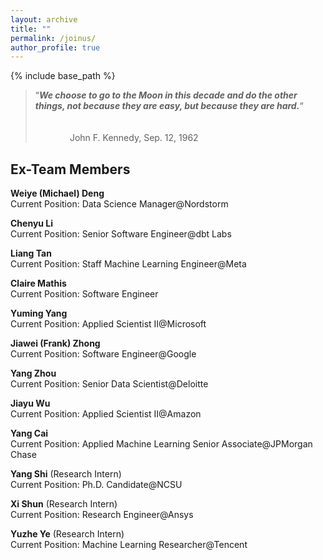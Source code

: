 ```yaml
---
layout: archive
title: ""
permalink: /joinus/
author_profile: true
---
```


{% include base_path %}

> “***We choose to go to the Moon in this decade and do the other things, not because they are easy, but because they are hard.***“
> &nbsp;   &nbsp;   &nbsp;   &nbsp;   &nbsp;  &nbsp;   &nbsp;   &nbsp;   &nbsp;   &nbsp;    &nbsp;   &nbsp;   &nbsp;   &nbsp;   &nbsp;  &nbsp;   &nbsp;   &nbsp;   &nbsp;   &nbsp;  &nbsp;   &nbsp;   &nbsp;   &nbsp;   &nbsp;  &nbsp;   &nbsp;   &nbsp;   &nbsp;   &nbsp;  &nbsp;   &nbsp;   &nbsp;   &nbsp;   &nbsp;  &nbsp;   &nbsp;   &nbsp;   &nbsp;   &nbsp; &nbsp;   &nbsp;   &nbsp;   &nbsp;   &nbsp;  &nbsp;   &nbsp;   &nbsp;   &nbsp;   &nbsp; &nbsp;   &nbsp;   &nbsp;   &nbsp;   &nbsp;  &nbsp;   &nbsp;   &nbsp;   &nbsp;   &nbsp; &nbsp;   &nbsp;   &nbsp;   &nbsp;   &nbsp;  &nbsp;   &nbsp;   &nbsp;   &nbsp;   &nbsp; &nbsp;   &nbsp;   &nbsp;   &nbsp;   &nbsp;  &nbsp;   &nbsp;   &nbsp;   &nbsp;   &nbsp; &nbsp;   &nbsp;   &nbsp;   &nbsp;   &nbsp;  &nbsp;   &nbsp;   &nbsp;   &nbsp;   &nbsp; &nbsp;   &nbsp;   &nbsp;  &nbsp; &nbsp;   &nbsp;   &nbsp;   &nbsp;   &nbsp;  &nbsp;   &nbsp;   &nbsp;   &nbsp;   &nbsp; &nbsp;   &nbsp;   &nbsp;   &nbsp;   &nbsp;  &nbsp;   &nbsp;   &nbsp; &nbsp;   &nbsp;   &nbsp;   &nbsp;   &nbsp;  &nbsp;   &nbsp;   &nbsp;   &nbsp;   &nbsp; &nbsp;   &nbsp;   &nbsp;   &nbsp;   &nbsp;  &nbsp;   &nbsp;   John F. Kennedy, Sep. 12, 1962






Ex-Team Members
------

**Weiye (Michael) Deng** <br/>
Current Position: Data Science Manager@Nordstorm

**Chenyu Li** <br/>
Current Position: Senior Software Engineer@dbt Labs

**Liang Tan** <br/>
Current Position: Staff Machine Learning Engineer@Meta

**Claire Mathis** <br/>
Current Position: Software Engineer

**Yuming Yang** <br/>
Current Position: Applied Scientist II@Microsoft

**Jiawei (Frank) Zhong** <br/>
Current Position: Software Engineer@Google

**Yang Zhou** <br/>
Current Position: Senior Data Scientist@Deloitte

**Jiayu Wu** <br/>
Current Position: Applied Scientist II@Amazon

**Yang Cai** <br/>
Current Position: Applied Machine Learning Senior Associate@JPMorgan Chase

**Yang Shi** (Research Intern) <br/>
Current Position: Ph.D. Candidate@NCSU

**Xi Shun** (Research Intern) <br/>
Current Position: Research Engineer@Ansys

**Yuzhe Ye** (Research Intern) <br/>
Current Position: Machine Learning Researcher@Tencent

